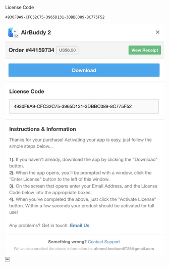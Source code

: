 License Code
```
4930F8A9-CFC32C75-3965D131-3DBBC089-8C775F52
```
![image](9BAB1324-8472-4032-80B7-1797A258DEB4.jpg)￼


